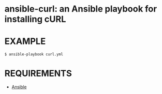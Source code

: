 # ansible-curl: an Ansible playbook for installing cURL

# EXAMPLE

```console
$ ansible-playbook curl.yml
```

# REQUIREMENTS

* [Ansible](https://www.ansible.com/)
